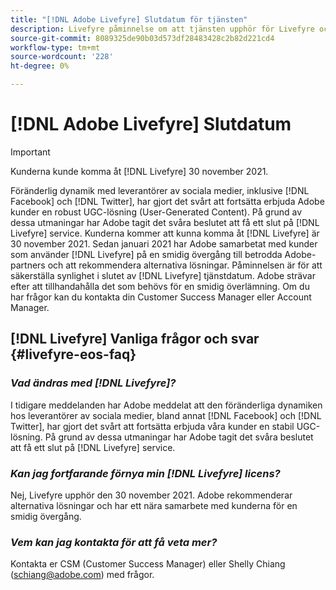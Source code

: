 ```yaml
---
title: "[!DNL Adobe Livefyre] Slutdatum för tjänsten"
description: Livefyre påminnelse om att tjänsten upphör för Livefyre och Livefyre Studio.
source-git-commit: 8089325de90b03d573df28483428c2b82d221cd4
workflow-type: tm+mt
source-wordcount: '228'
ht-degree: 0%

---
```


# [!DNL Adobe Livefyre] Slutdatum

>[!IMPORTANT]
>
>Kunderna kunde komma åt [!DNL Livefyre] 30 november 2021.

Föränderlig dynamik med leverantörer av sociala medier, inklusive [!DNL Facebook] och [!DNL Twitter], har gjort det svårt att fortsätta erbjuda Adobe kunder en robust UGC-lösning (User-Generated Content). På grund av dessa utmaningar har Adobe tagit det svåra beslutet att få ett slut på [!DNL Livefyre] service. Kunderna kommer att kunna komma åt [!DNL Livefyre] är 30 november 2021. Sedan januari 2021 har Adobe samarbetat med kunder som använder [!DNL Livefyre] på en smidig övergång till betrodda Adobe-partners och att rekommendera alternativa lösningar. Påminnelsen är för att säkerställa synlighet i slutet av [!DNL Livefyre] tjänstdatum. Adobe strävar efter att tillhandahålla det som behövs för en smidig överlämning. Om du har frågor kan du kontakta din Customer Success Manager eller Account Manager.

## [!DNL Livefyre] Vanliga frågor och svar {#livefyre-eos-faq}

### **_Vad ändras med [!DNL Livefyre]?_**

I tidigare meddelanden har Adobe meddelat att den föränderliga dynamiken hos leverantörer av sociala medier, bland annat [!DNL Facebook] och [!DNL Twitter], har gjort det svårt att fortsätta erbjuda våra kunder en stabil UGC-lösning. På grund av dessa utmaningar har Adobe tagit det svåra beslutet att få ett slut på [!DNL Livefyre] service.

### **_Kan jag fortfarande förnya min [!DNL Livefyre] licens?_**

Nej, Livefyre upphör den 30 november 2021. Adobe rekommenderar alternativa lösningar och har ett nära samarbete med kunderna för en smidig övergång.

### **_Vem kan jag kontakta för att få veta mer?_**

Kontakta er CSM (Customer Success Manager) eller Shelly Chiang (schiang@adobe.com) med frågor.
